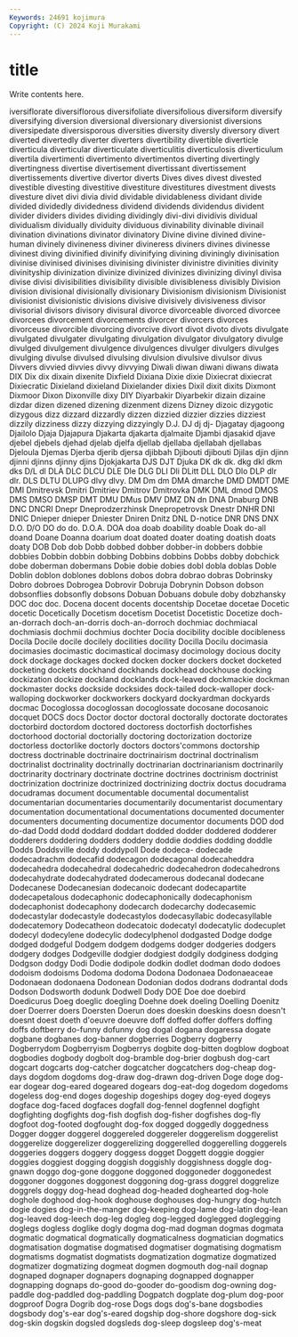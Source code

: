 ```yaml
---
Keywords: 24691 kojimura
Copyright: (C) 2024 Koji Murakami
---
```


# title

Write contents here.



iversiflorate diversiflorous diversifoliate
diversifolious diversiform diversify diversifying diversion diversional diversionary diversionist diversions diversipedate
diversisporous diversities diversity diversly diversory divert diverted divertedly diverter diverters
divertibility divertible diverticle diverticula diverticular diverticulate diverticulitis diverticulosis diverticulum divertila
divertimenti divertimento divertimentos diverting divertingly divertingness divertise divertisement divertissant divertissement
divertissements divertive divertor diverts Dives dives divest divested divestible divesting
divestitive divestiture divestitures divestment divests divesture divet divi divia divid
dividable dividableness dividant divide divided dividedly dividedness dividend dividends dividendus
divident divider dividers divides dividing dividingly divi-divi dividivis dividual dividualism
dividually dividuity dividuous divinability divinable divinail divination divinations divinator divinatory
Divine divine divined divine-human divinely divineness diviner divineress diviners divines
divinesse divinest diving divinified divinify divinifying divining diviningly divinisation divinise
divinised divinises divinising divinister divinistre divinities divinity divinityship divinization divinize
divinized divinizes divinizing divinyl divisa divise divisi divisibilities divisibility divisible
divisibleness divisibly Division division divisional divisionally divisionary Divisionism divisionism Divisionist
divisionist divisionistic divisions divisive divisively divisiveness divisor divisorial divisors divisory
divisural divorce divorceable divorced divorcee divorcees divorcement divorcements divorcer divorcers
divorces divorceuse divorcible divorcing divorcive divort divot divoto divots divulgate
divulgated divulgater divulgating divulgation divulgator divulgatory divulge divulged divulgement divulgence
divulgences divulger divulgers divulges divulging divulse divulsed divulsing divulsion divulsive
divulsor divus Divvers divvied divvies divvy divvying Diwali diwan diwani
diwans diwata DIX Dix dix dixain dixenite Dixfield Dixiana Dixie
dixie Dixiecrat dixiecrat Dixiecratic Dixieland dixieland Dixielander dixies Dixil dixit
dixits Dixmont Dixmoor Dixon Dixonville dixy DIY Diyarbakir Diyarbekir dizain
dizaine dizdar dizen dizened dizening dizenment dizens Dizney dizoic dizygotic
dizygous dizz dizzard dizzardly dizzen dizzied dizzier dizzies dizziest dizzily
dizziness dizzy dizzying dizzyingly D.J. DJ dj dj- Djagatay djagoong
Djailolo Djaja Djajapura Djakarta djakarta djalmaite Djambi djasakid djave djebel
djebels djehad djelab djelfa djellab djellaba djellabah djellabas Djeloula Djemas
Djerba djerib djersa djibbah Djibouti djibouti Djilas djin djinn djinni
djinns djinny djins Djokjakarta DJS DJT Djuka DK dk dk.
dkg dkl dkm dks D/L dl DLA DLC DLCU DLE
Dle DLG DLI Dli DLitt DLL DLO Dlo DLP dlr
dlr. DLS DLTU DLUPG dlvy dlvy. DM Dm dm DMA
dmarche DMD DMDT DME DMI Dmitrevsk Dmitri Dmitriev Dmitrov Dmitrovka
DMK DML dmod DMOS DMS DMSO DMSP DMT DMU DMus
DMV DMZ DN dn DNA Dnaburg DNB DNC DNCRI Dnepr
Dneprodzerzhinsk Dnepropetrovsk Dnestr DNHR DNI DNIC Dnieper dnieper Dniester Dniren
Dnitz DNL D-notice DNR DNS DNX D.O. D/O DO do
do. D.O.A. DOA doa doab doability doable Doak do-all doand
Doane Doanna doarium doat doated doater doating doatish doats doaty
DOB Dob dob Dobb dobbed dobber dobber-in dobbers dobbie dobbies
Dobbin dobbin dobbing Dobbins dobbins Dobbs dobby dobchick dobe doberman
dobermans Dobie dobie dobies dobl dobla doblas Doble Doblin doblon
doblones doblons dobos dobra dobrao dobras Dobrinsky Dobro dobroes Dobrogea
Dobrovir Dobruja Dobrynin Dobson dobson dobsonflies dobsonfly dobsons Dobuan Dobuans
dobule doby dobzhansky DOC doc doc. Docena docent docents docentship
Docetae docetae Docetic docetic Docetically Docetism docetism Docetist Docetistic Docetize
doch-an-dorrach doch-an-dorris doch-an-dorroch dochmiac dochmiacal dochmiasis dochmii dochmius dochter Docia
docibility docible docibleness Docila Docile docile docilely docilities docility Docilla
Docilu docimasia docimasies docimastic docimastical docimasy docimology docious docity dock
dockage dockages docked docken docker dockers docket docketed docketing dockets
dockhand dockhands dockhead dockhouse docking dockization dockize dockland docklands dock-leaved
dockmackie dockman dockmaster docks dockside docksides dock-tailed dock-walloper dock-walloping dockworker
dockworkers dockyard dockyardman dockyards docmac Docoglossa docoglossan docoglossate docosane docosanoic
docquet DOCS docs Doctor doctor doctoral doctorally doctorate doctorates doctorbird
doctordom doctored doctoress doctorfish doctorfishes doctorhood doctorial doctorially doctoring doctorization
doctorize doctorless doctorlike doctorly doctors doctors'commons doctorship doctress doctrinable doctrinaire
doctrinairism doctrinal doctrinalism doctrinalist doctrinality doctrinally doctrinarian doctrinarianism doctrinarily doctrinarity
doctrinary doctrinate doctrine doctrines doctrinism doctrinist doctrinization doctrinize doctrinized doctrinizing
doctrix doctus docudrama docudramas document documentable documental documentalist documentarian documentaries
documentarily documentarist documentary documentation documentational documentations documented documenter documenters documenting
documentize documentor documents DOD dod do-dad Dodd dodd doddard doddart
dodded dodder doddered dodderer dodderers doddering dodders doddery doddie doddies
dodding doddle Dodds Doddsville doddy doddypoll Dode dodeca- dodecade dodecadrachm
dodecafid dodecagon dodecagonal dodecaheddra dodecahedra dodecahedral dodecahedric dodecahedron dodecahedrons dodecahydrate
dodecahydrated dodecamerous dodecanal dodecane Dodecanese Dodecanesian dodecanoic dodecant dodecapartite dodecapetalous
dodecaphonic dodecaphonically dodecaphonism dodecaphonist dodecaphony dodecarch dodecarchy dodecasemic dodecastylar dodecastyle
dodecastylos dodecasyllabic dodecasyllable dodecatemory Dodecatheon dodecatoic dodecatyl dodecatylic dodecuplet dodecyl
dodecylene dodecylic dodecylphenol dodgasted Dodge dodge dodged dodgeful Dodgem dodgem
dodgems dodger dodgeries dodgers dodgery dodges Dodgeville dodgier dodgiest dodgily
dodginess dodging Dodgson dodgy Dodi Dodie dodipole dodkin dodlet dodman
dodo dodoes dodoism dodoisms Dodoma dodoma Dodona Dodonaea Dodonaeaceae Dodonaean
dodonaena Dodonean Dodonian dodos dodrans dodrantal dods Dodson Dodsworth dodunk
Dodwell Dody DOE Doe doe doebird Doedicurus Doeg doeglic doegling
Doehne doek doeling Doelling Doenitz doer Doerrer doers Doersten Doerun
does doeskin doeskins doesn doesn't doesnt doest doeth d'oeuvre doeuvre
doff doffed doffer doffers doffing doffs doftberry do-funny dofunny dog
dogal dogana dogaressa dogate dogbane dogbanes dog-banner dogberries Dogberry dogberry
Dogberrydom Dogberryism Dogberrys dogbite dog-bitten dogblow dogboat dogbodies dogbody dogbolt
dog-bramble dog-brier dogbush dog-cart dogcart dogcarts dog-catcher dogcatcher dogcatchers dog-cheap
dog-days dogdom dogdoms dog-draw dog-drawn dog-driven Doge doge dog-ear dogear
dog-eared dogeared dogears dog-eat-dog dogedom dogedoms dogeless dog-end doges dogeship
dogeships dogey dog-eyed dogeys dogface dog-faced dogfaces dogfall dog-fennel dogfennel
dogfight dogfighting dogfights dog-fish dogfish dog-fisher dogfishes dog-fly dogfoot dog-footed
dogfought dog-fox dogged doggedly doggedness Dogger dogger doggerel doggereled doggereler
doggerelism doggerelist doggerelize doggerelizer doggerelizing doggerelled doggerelling doggerels doggeries doggers
doggery doggess dogget Doggett doggie doggier doggies doggiest dogging doggish
doggishly doggishness doggle dog-gnawn doggo dog-gone doggone doggoned doggoneder doggonedest
doggoner doggones doggonest doggoning dog-grass doggrel doggrelize doggrels doggy dog-head
doghead dog-headed doghearted dog-hole doghole doghood dog-hook doghouse doghouses dog-hungry
dog-hutch dogie dogies dog-in-the-manger dog-keeping dog-lame dog-latin dog-lean dog-leaved dog-leech
dog-leg dogleg dog-legged doglegged doglegging doglegs dogless doglike dogly dogma
dog-mad dogman dogmas dogmata dogmatic dogmatical dogmatically dogmaticalness dogmatician dogmatics
dogmatisation dogmatise dogmatised dogmatiser dogmatising dogmatism dogmatisms dogmatist dogmatists dogmatization
dogmatize dogmatized dogmatizer dogmatizing dogmeat dogmen dogmouth dog-nail dognap dognaped
dognaper dognapers dognaping dognapped dognapper dognapping dognaps do-good do-gooder do-goodism
dog-owning dog-paddle dog-paddled dog-paddling Dogpatch dogplate dog-plum dog-poor dogproof Dogra
Dogrib dog-rose Dogs dogs dog's-bane dogsbodies dogsbody dog's-ear dog's-eared dogship
dog-shore dogshore dog-sick dog-skin dogskin dogsled dogsleds dog-sleep dogsleep dog's-meat
